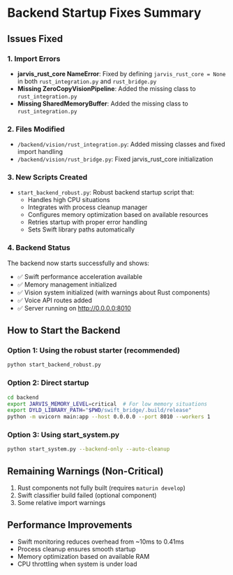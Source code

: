 # Backend Startup Fixes Summary

## Issues Fixed

### 1. Import Errors
- **jarvis_rust_core NameError**: Fixed by defining `jarvis_rust_core = None` in both `rust_integration.py` and `rust_bridge.py`
- **Missing ZeroCopyVisionPipeline**: Added the missing class to `rust_integration.py`
- **Missing SharedMemoryBuffer**: Added the missing class to `rust_integration.py`

### 2. Files Modified
- `/backend/vision/rust_integration.py`: Added missing classes and fixed import handling
- `/backend/vision/rust_bridge.py`: Fixed jarvis_rust_core initialization

### 3. New Scripts Created
- `start_backend_robust.py`: Robust backend startup script that:
  - Handles high CPU situations
  - Integrates with process cleanup manager
  - Configures memory optimization based on available resources
  - Retries startup with proper error handling
  - Sets Swift library paths automatically

### 4. Backend Status
The backend now starts successfully and shows:
- ✅ Swift performance acceleration available
- ✅ Memory management initialized
- ✅ Vision system initialized (with warnings about Rust components)
- ✅ Voice API routes added
- ✅ Server running on http://0.0.0.0:8010

## How to Start the Backend

### Option 1: Using the robust starter (recommended)
```bash
python start_backend_robust.py
```

### Option 2: Direct startup
```bash
cd backend
export JARVIS_MEMORY_LEVEL=critical  # For low memory situations
export DYLD_LIBRARY_PATH="$PWD/swift_bridge/.build/release"
python -m uvicorn main:app --host 0.0.0.0 --port 8010 --workers 1
```

### Option 3: Using start_system.py
```bash
python start_system.py --backend-only --auto-cleanup
```

## Remaining Warnings (Non-Critical)
1. Rust components not fully built (requires `maturin develop`)
2. Swift classifier build failed (optional component)
3. Some relative import warnings

## Performance Improvements
- Swift monitoring reduces overhead from ~10ms to 0.41ms
- Process cleanup ensures smooth startup
- Memory optimization based on available RAM
- CPU throttling when system is under load